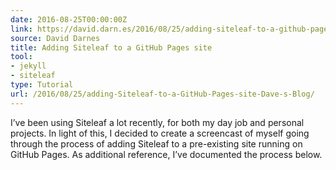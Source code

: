 ```yaml
---
date: 2016-08-25T00:00:00Z
link: https://david.darn.es/2016/08/25/adding-siteleaf-to-a-github-pages-site/
source: David Darnes
title: Adding Siteleaf to a GitHub Pages site
tool:
- jekyll
- siteleaf
type: Tutorial
url: /2016/08/25/adding-Siteleaf-to-a-GitHub-Pages-site-Dave-s-Blog/
---
```


I’ve been using Siteleaf a lot recently, for both my day job and personal projects. In light of this, I decided to create a screencast of myself going through the process of adding Siteleaf to a pre-existing site running on GitHub Pages. As additional reference, I’ve documented the process below.





